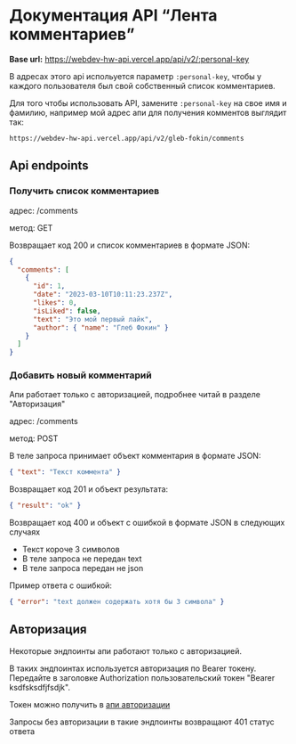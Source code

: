 # Документация API “Лента комментариев”

**Base url:** https://webdev-hw-api.vercel.app/api/v2/:personal-key

В адресах этого api испольуется параметр `:personal-key`, чтобы у каждого пользователя был свой собственный список комментариев.

Для того чтобы использовать API, замените `:personal-key` на свое имя и фамилию, например мой адрес апи для получения комментов выглядит так:

```
https://webdev-hw-api.vercel.app/api/v2/gleb-fokin/comments
```

## Api endpoints

### Получить список комментариев

адрес: /comments

метод: GET

Возвращает код 200 и список комментариев в формате JSON:

```json
{
  "comments": [
    {
      "id": 1,
      "date": "2023-03-10T10:11:23.237Z",
      "likes": 0,
      "isLiked": false,
      "text": "Это мой первый лайк",
      "author": { "name": "Глеб Фокин" }
    }
  ]
}
```

### Добавить новый комментарий

Апи работает только с авторизацией, подробнее читай в разделе "Авторизация"

адрес: /comments

метод: POST

В теле запроса принимает объект комментария в формате JSON:

```json
{ "text": "Текст коммента" }
```

Возвращает код 201 и объект результата:

```json
{ "result": "ok" }
```

Возвращает код 400 и объект с ошибкой в формате JSON в следующих случаях

- Текст короче 3 символов
- В теле запроса не передан text
- В теле запроса передан не json

Пример ответа с ошибкой:

```json
{ "error": "text должен содержать хотя бы 3 символа" }
```

## Авторизация

Некоторые эндпоинты апи работают только с авторизацией.

В таких эндпоинтах используется авторизация по Bearer токену.
Передайте в заголовке Authorization пользовательский токен "Bearer ksdfsksdfjfsdjk".

Токен можно получить в [апи авторизации](../../user/README.md)

Запросы без авторизации в такие эндпоинты возвращают 401 статус ответа
